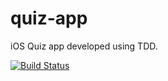 # quiz-app

iOS Quiz app developed using TDD.

[![Build Status](https://travis-ci.com/frankm/quiz-app.svg?branch=master)](https://travis-ci.com/frankm/quiz-app)


